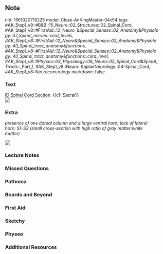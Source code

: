 ## Note
nid: 1661020716225
model: Cloze-AnKingMaster-04c54
tags: #AK_Step1_v8::#B&B::15_Neuro::02_Structures::02_Spinal_Cord, #AK_Step1_v8::#FirstAid::12_Neuro_&_Special_Senses::02_Anatomy_&_Physiology::37_Spinal_nerves::cord_levels, #AK_Step1_v8::#FirstAid::12_Neuro_&_Special_Senses::02_Anatomy_&_Physiology::40_Spinal_tract_anatomy_&_functions, #AK_Step1_v8::#FirstAid::12_Neuro_&_Special_Senses::02_Anatomy_&_Physiology::40_Spinal_tract_anatomy_&_functions::cord_level, #AK_Step1_v8::#Physeo::03_Physiology::08_Neuro::02_Spinal_Cord_&_Spinal_Tracts_-_Part_1, #AK_Step1_v8::Neuro::KaplanNeurology::04-Spinal_Cord, #AK_Step1_v8::Neuro::neurology
markdown: false

### Text
<div>
  <u>ID Spinal Cord Section</u>: {{c1::Sacral}}
</div>
<div><img src="paste-1370094567551.jpg"></div>

### Extra
<i>presence of one dorsal column and a large ventral horn; lack of
lateral horn; S1-S2 (small cross-section with high ratio of gray
matter:white matter)</i>
<div>
  <i><img src="paste-108495168864445.jpg"></i>
</div>

### Lecture Notes


### Missed Questions


### Pathoma


### Boards and Beyond


### First Aid


### Sketchy


### Physeo


### Additional Resources

